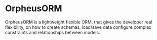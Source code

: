 # OrpheusORM
OrpheusORM is a lightweight flexible ORM, that gives the developer real flexibility, on how to create schemas, load/save data configure complex constraints and relationships between models.
